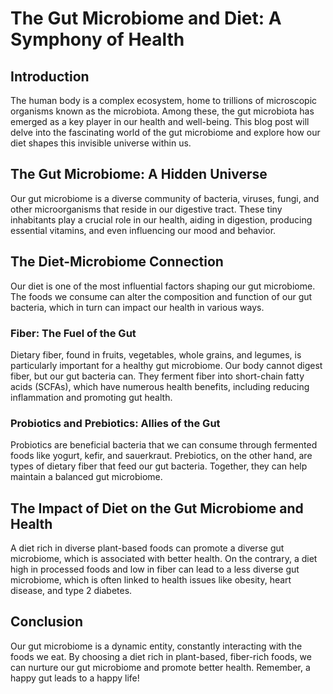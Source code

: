 # The Gut Microbiome and Diet: A Symphony of Health

## Introduction

The human body is a complex ecosystem, home to trillions of microscopic organisms known as the microbiota. Among these, the gut microbiota has emerged as a key player in our health and well-being. This blog post will delve into the fascinating world of the gut microbiome and explore how our diet shapes this invisible universe within us.

## The Gut Microbiome: A Hidden Universe

Our gut microbiome is a diverse community of bacteria, viruses, fungi, and other microorganisms that reside in our digestive tract. These tiny inhabitants play a crucial role in our health, aiding in digestion, producing essential vitamins, and even influencing our mood and behavior.

## The Diet-Microbiome Connection

Our diet is one of the most influential factors shaping our gut microbiome. The foods we consume can alter the composition and function of our gut bacteria, which in turn can impact our health in various ways.

### Fiber: The Fuel of the Gut

Dietary fiber, found in fruits, vegetables, whole grains, and legumes, is particularly important for a healthy gut microbiome. Our body cannot digest fiber, but our gut bacteria can. They ferment fiber into short-chain fatty acids (SCFAs), which have numerous health benefits, including reducing inflammation and promoting gut health.

### Probiotics and Prebiotics: Allies of the Gut

Probiotics are beneficial bacteria that we can consume through fermented foods like yogurt, kefir, and sauerkraut. Prebiotics, on the other hand, are types of dietary fiber that feed our gut bacteria. Together, they can help maintain a balanced gut microbiome.

## The Impact of Diet on the Gut Microbiome and Health

A diet rich in diverse plant-based foods can promote a diverse gut microbiome, which is associated with better health. On the contrary, a diet high in processed foods and low in fiber can lead to a less diverse gut microbiome, which is often linked to health issues like obesity, heart disease, and type 2 diabetes.

## Conclusion

Our gut microbiome is a dynamic entity, constantly interacting with the foods we eat. By choosing a diet rich in plant-based, fiber-rich foods, we can nurture our gut microbiome and promote better health. Remember, a happy gut leads to a happy life!


